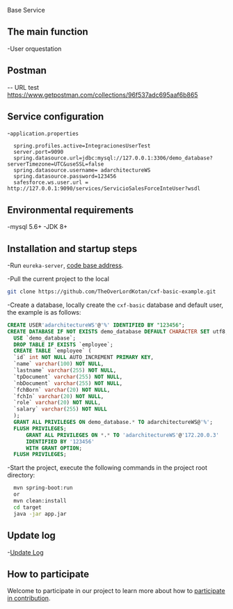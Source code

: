  Base Service

## The main function

-User orquestation

## Postman 
-- URL test
https://www.getpostman.com/collections/96f537adc695aaf6b865

## Service configuration

-`application.properties`

  ```properties
	spring.profiles.active=IntegracionesUserTest
	server.port=9090
	spring.datasource.url=jdbc:mysql://127.0.0.1:3306/demo_database?serverTimezone=UTC&useSSL=false
	spring.datasource.username= adarchitectureWS
	spring.datasource.password=123456
	safesforce.ws.user.url = http://127.0.0.1:9090/services/ServicioSalesForceInteUser?wsdl

  ```

## Environmental requirements

-mysql 5.6+
-JDK 8+

## Installation and startup steps

-Run `eureka-server`, [code base address](https://github.com/adarchitecture/eureka-server.git).

-Pull the current project to the local

  ```sh
  git clone https://github.com/TheOverLordKotan/cxf-basic-example.git
  ```

-Create a database, locally create the `cxf-basic` database and default user, the example is as follows:

  ```sql
  CREATE USER'adarchitectureWS'@'%' IDENTIFIED BY "123456";
  CREATE DATABASE IF NOT EXISTS demo_database DEFAULT CHARACTER SET utf8;
	USE `demo_database`;
	DROP TABLE IF EXISTS `employee`;
	CREATE TABLE `employee` (
	`id` int NOT NULL AUTO_INCREMENT PRIMARY KEY,
	`name` varchar(100) NOT NULL,
	`lastname` varchar(255) NOT NULL,
	`tpDocument` varchar(255) NOT NULL,
	`nbDocument` varchar(255) NOT NULL,
	`fchBorn` varchar(20) NOT NULL,
	`fchIn` varchar(20) NOT NULL,
	`role` varchar(20) NOT NULL,
	`salary` varchar(255) NOT NULL
	);
	GRANT ALL PRIVILEGES ON demo_database.* TO adarchitectureWS@'%';
	FLUSH PRIVILEGES;
		GRANT ALL PRIVILEGES ON *.* TO 'adarchitectureWS'@'172.20.0.3'
		IDENTIFIED BY '123456' 
		WITH GRANT OPTION;
	FLUSH PRIVILEGES;
  ```


-Start the project, execute the following commands in the project root directory:
  ```sh
    mvn spring-boot:run 
	or 
	mvn clean:install
	cd target
	java -jar app.jar
  ```
  
## Update log

-[Update Log](./CHANGELOG.md)



## How to participate

Welcome to participate in our project to learn more about how to [participate in contribution](https://github.com/adarchitecture/).